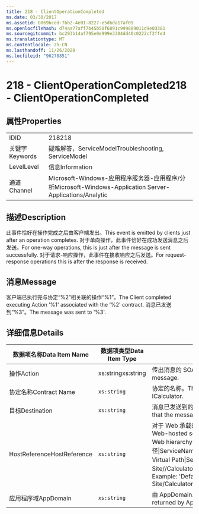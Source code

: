 ```yaml
---
title: 218 - ClientOperationCompleted
ms.date: 03/30/2017
ms.assetid: b069bced-7bb2-4e01-8227-e5dbda17af09
ms.openlocfilehash: d74aa77aff7b45b50f6891c999889011d9e03381
ms.sourcegitcommit: bc293b14af795e0e999e3304dd40c0222cf2ffe4
ms.translationtype: MT
ms.contentlocale: zh-CN
ms.lasthandoff: 11/26/2020
ms.locfileid: "96278851"
---
```

# <a name="218---clientoperationcompleted"></a><span data-ttu-id="f0aef-102">218 - ClientOperationCompleted</span><span class="sxs-lookup"><span data-stu-id="f0aef-102">218 - ClientOperationCompleted</span></span>

## <a name="properties"></a><span data-ttu-id="f0aef-103">属性</span><span class="sxs-lookup"><span data-stu-id="f0aef-103">Properties</span></span>  
  
|||  
|-|-|  
|<span data-ttu-id="f0aef-104">ID</span><span class="sxs-lookup"><span data-stu-id="f0aef-104">ID</span></span>|<span data-ttu-id="f0aef-105">218</span><span class="sxs-lookup"><span data-stu-id="f0aef-105">218</span></span>|  
|<span data-ttu-id="f0aef-106">关键字</span><span class="sxs-lookup"><span data-stu-id="f0aef-106">Keywords</span></span>|<span data-ttu-id="f0aef-107">疑难解答，ServiceModel</span><span class="sxs-lookup"><span data-stu-id="f0aef-107">Troubleshooting, ServiceModel</span></span>|  
|<span data-ttu-id="f0aef-108">Level</span><span class="sxs-lookup"><span data-stu-id="f0aef-108">Level</span></span>|<span data-ttu-id="f0aef-109">信息</span><span class="sxs-lookup"><span data-stu-id="f0aef-109">Information</span></span>|  
|<span data-ttu-id="f0aef-110">通道</span><span class="sxs-lookup"><span data-stu-id="f0aef-110">Channel</span></span>|<span data-ttu-id="f0aef-111">Microsoft-Windows-应用程序服务器-应用程序/分析</span><span class="sxs-lookup"><span data-stu-id="f0aef-111">Microsoft-Windows-Application Server-Applications/Analytic</span></span>|  
  
## <a name="description"></a><span data-ttu-id="f0aef-112">描述</span><span class="sxs-lookup"><span data-stu-id="f0aef-112">Description</span></span>  

 <span data-ttu-id="f0aef-113">此事件恰好在操作完成之后由客户端发出。</span><span class="sxs-lookup"><span data-stu-id="f0aef-113">This event is emitted by clients just after an operation completes.</span></span> <span data-ttu-id="f0aef-114">对于单向操作，此事件恰好在成功发送消息之后发送。</span><span class="sxs-lookup"><span data-stu-id="f0aef-114">For one-way operations, this is just after the message is sent successfully.</span></span> <span data-ttu-id="f0aef-115">对于请求-响应操作，此事件在接收响应之后发送。</span><span class="sxs-lookup"><span data-stu-id="f0aef-115">For request-response operations this is after the response is received.</span></span>  
  
## <a name="message"></a><span data-ttu-id="f0aef-116">消息</span><span class="sxs-lookup"><span data-stu-id="f0aef-116">Message</span></span>  

 <span data-ttu-id="f0aef-117">客户端已执行完与协定“%2”相关联的操作“%1”。</span><span class="sxs-lookup"><span data-stu-id="f0aef-117">The Client completed executing Action '%1' associated with the '%2' contract.</span></span> <span data-ttu-id="f0aef-118">消息已发送到“%3”。</span><span class="sxs-lookup"><span data-stu-id="f0aef-118">The message was sent to '%3'.</span></span>  
  
## <a name="details"></a><span data-ttu-id="f0aef-119">详细信息</span><span class="sxs-lookup"><span data-stu-id="f0aef-119">Details</span></span>  
  
|<span data-ttu-id="f0aef-120">数据项名称</span><span class="sxs-lookup"><span data-stu-id="f0aef-120">Data Item Name</span></span>|<span data-ttu-id="f0aef-121">数据项类型</span><span class="sxs-lookup"><span data-stu-id="f0aef-121">Data Item Type</span></span>|<span data-ttu-id="f0aef-122">说明</span><span class="sxs-lookup"><span data-stu-id="f0aef-122">Description</span></span>|  
|--------------------|--------------------|-----------------|  
|<span data-ttu-id="f0aef-123">操作</span><span class="sxs-lookup"><span data-stu-id="f0aef-123">Action</span></span>|<span data-ttu-id="f0aef-124">xs:string</span><span class="sxs-lookup"><span data-stu-id="f0aef-124">xs:string</span></span>|<span data-ttu-id="f0aef-125">传出消息的 SOAP 操作标头。</span><span class="sxs-lookup"><span data-stu-id="f0aef-125">The SOAP action header of the outgoing message.</span></span>|  
|<span data-ttu-id="f0aef-126">协定名称</span><span class="sxs-lookup"><span data-stu-id="f0aef-126">Contract Name</span></span>|`xs:string`|<span data-ttu-id="f0aef-127">协定的名称。</span><span class="sxs-lookup"><span data-stu-id="f0aef-127">The name of the contract.</span></span> <span data-ttu-id="f0aef-128">示例：ICalculator。</span><span class="sxs-lookup"><span data-stu-id="f0aef-128">Example: ICalculator.</span></span>|  
|<span data-ttu-id="f0aef-129">目标</span><span class="sxs-lookup"><span data-stu-id="f0aef-129">Destination</span></span>|`xs:string`|<span data-ttu-id="f0aef-130">消息已发送到的服务终结点的地址。</span><span class="sxs-lookup"><span data-stu-id="f0aef-130">The address of the service endpoint that the message was sent to.</span></span>|  
|<span data-ttu-id="f0aef-131">HostReference</span><span class="sxs-lookup"><span data-stu-id="f0aef-131">HostReference</span></span>|`xs:string`|<span data-ttu-id="f0aef-132">对于 Web 承载的服务，此字段唯一标识 Web 层次结构中的服务。</span><span class="sxs-lookup"><span data-stu-id="f0aef-132">For Web-hosted services, this field uniquely identifies the service in the Web hierarchy.</span></span> <span data-ttu-id="f0aef-133">其格式定义为 "网站名称应用程序虚拟路径&#124;服务虚拟路径&#124;ServiceName"。</span><span class="sxs-lookup"><span data-stu-id="f0aef-133">Its format is defined as 'Web Site Name Application Virtual Path&#124;Service Virtual Path&#124;ServiceName'.</span></span> <span data-ttu-id="f0aef-134">示例： "Default Web Site//Calculatorapplication&#124;/CalculatorService.svc&#124;CalculatorService"。</span><span class="sxs-lookup"><span data-stu-id="f0aef-134">Example: 'Default Web Site/CalculatorApplication&#124;/CalculatorService.svc&#124;CalculatorService'.</span></span>|  
|<span data-ttu-id="f0aef-135">应用程序域</span><span class="sxs-lookup"><span data-stu-id="f0aef-135">AppDomain</span></span>|`xs:string`|<span data-ttu-id="f0aef-136">由 AppDomain.CurrentDomain.FriendlyName 返回的字符串。</span><span class="sxs-lookup"><span data-stu-id="f0aef-136">The string returned by AppDomain.CurrentDomain.FriendlyName.</span></span>|
